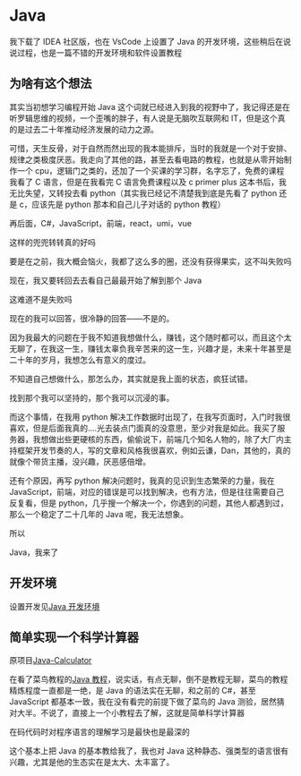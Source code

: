 # Java

我下载了 IDEA 社区版，也在 VsCode 上设置了 Java 的开发环境，这些稍后在说说过程，也是一篇不错的开发环境和软件设置教程

## 为啥有这个想法

其实当初想学习编程开始 Java 这个词就已经进入到我的视野中了，我记得还是在听罗辑思维的视频，一个歪嘴的胖子，有人说是无脑吹互联网和 IT，但是这个真的是过去二十年推动经济发展的动力之源。

可惜，天生反骨，对于自然而然出现的我本能排斥，当时的我就是一个对于安排、规律之类极度厌恶。我走向了其他的路，甚至去看电路的教程，也就是从零开始制作一个 cpu，逻辑门之类的，还加了一个买课的学习群，名字忘了，免费的课程我看了 C 语言，但是在我看完 C 语言免费课程以及 c primer plus 这本书后，我无比失望，又转投去看 python（其实我已经记不清楚我到底是先看了 python 还是 c，应该先是 python 那本和自己儿子对话的 python 教程）

再后面，C#，JavaScript，前端，react，umi，vue

这样的兜兜转转真的好吗

要是在之前，我大概会恼火，我都了这么多的圈，还没有获得果实，这不叫失败吗

现在，我又要转回去去看自己最最开始了解到那个 Java

这难道不是失败吗

现在的我可以回答，很冷静的回答——不是的。

因为我最大的问题在于我不知道我想做什么，赚钱，这个随时都可以，而且这个太无聊了，在我这一生，赚钱太辜负我辛苦来的这一生，兴趣才是，未来十年甚至是二十年的岁月，我想怎么有意义的度过。

不知道自己想做什么，那怎么办，其实就是我上面的状态，疯狂试错。

找到那个我可以坚持的，那个我可以沉浸的事。

而这个事情，在我用 python 解决工作数据时出现了，在我写页面时，入门时我很喜欢，但是后面我真的....光去装点门面真的没意思，至少对我是如此。我买了服务器，我想做出些更硬核的东西，偷偷说下，前端几个知名人物的，除了大厂内主持框架开发节奏的人，写的文章和风格我很喜欢，例如云谦，Dan，其他的，真的就像个带货主播，没兴趣，厌恶感倍增。

还有个原因，再写 python 解决问题时，我真的见识到生态繁荣的力量，我在 JavaScript，前端，对应的错误是可以找到解决，也有方法，但是往往需要自己反复看，但是 python，几乎搜一个解决一个，你遇到的问题，其他人都遇到过，那么一个稳定了二十几年的 Java 呢，我无法想象。

所以

Java，我来了

## 开发环境

设置开发见[Java 开发环境](https://github.com/GuDeBin/fluffy-waffle/blob/main/Java%E5%BC%80%E5%8F%91%E7%8E%AF%E5%A2%83.md)

## 简单实现一个科学计算器

原项目[Java-Calculator](https://github.com/everglow0/Java-Calculator)

在看了菜鸟教程的[Java 教程](https://www.runoob.com/java/java-tutorial.html)，说实话，有点无聊，倒不是教程无聊，菜鸟的教程精炼程度一直都是一绝，是 Java 的语法实在无聊，和之前的 C#，甚至 JavaScript 都基本一致，我在没有看完的前提下做了菜鸟的 Java 测验，居然猜对大半。不说了，直接上一个小教程去了解，这就是简单科学计算器

在码代码时对程序语言的理解学习是最快也是最深的

这个基本上把 Java 的基本教给我了，我也对 Java 这种静态、强类型的语言很有兴趣，尤其是他的生态实在是太大、太丰富了。
